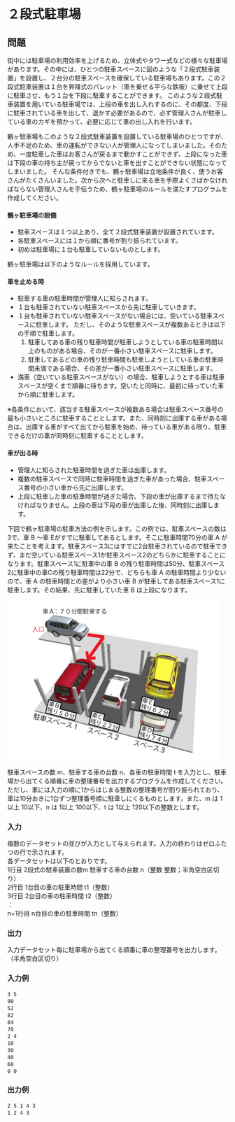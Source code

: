 # ２段式駐車場

## 問題

街中には駐車場の利用効率を上げるため、立体式やタワー式などの様々な駐車場があります。その中には、ひとつの駐車スペースに図のような「２段式駐車装置」を設置し、２台分の駐車スペースを確保している駐車場もあります。この２段式駐車装置は１台を昇降式のパレット（車を乗せる平らな鉄板）に乗せて上段に駐車させ、もう１台を下段に駐車することができます。
このような２段式駐車装置を用いている駐車場では、上段の車を出し入れするのに、その都度、下段に駐車されている車を出して、退かす必要があるので、必ず管理人さんが駐車している車のカギを預かって、必要に応じて車の出し入れを行います。

鶴ヶ駐車場もこのような２段式駐車装置を設置している駐車場のひとつですが、人手不足のため、車の運転ができない人が管理人になってしまいました。そのため、一度駐車した車はお客さんが戻るまで動かすことができず、上段になった車は下段の車の持ち主が戻ってからでないと車を出すことができない状態になってしまいました。
そんな条件付きでも、鶴ヶ駐車場は立地条件が良く、使うお客さんがたくさんいました。次から次へと駐車しに来る車を手際よくさばかなければならない管理人さんを手伝うため、鶴ヶ駐車場のルールを満たすプログラムを作成してください。 

#### 鶴ヶ駐車場の設備

- 駐車スペースは１つ以上あり、全て２段式駐車装置が設置されています。
- 各駐車スペースには１から順に番号が割り振られています。
- 初めは駐車場に１台も駐車していないものとします。 

鶴ヶ駐車場は以下のようなルールを採用しています。

#### 車を止める時

- 駐車する車の駐車時間が管理人に知らされます。
- １台も駐車されていない駐車スペースから先に駐車していきます。
- １台も駐車されていない駐車スペースがない場合には、空いている駐車スペースに駐車します。
    ただし、そのような駐車スペースが複数あるときは以下の手順で駐車します。
    1. 駐車してある車の残り駐車時間が駐車しようとしている車の駐車時間以上のものがある場合、そのが一番小さい駐車スペースに駐車します。
    2. 駐車してあるどの車の残り駐車時間も駐車しようとしている車の駐車時間未満である場合、その差が一番小さい駐車スペースに駐車します。
- 満車（空いている駐車スペースがない）の場合、駐車しようとする車は駐車スペースが空くまで順番に待ちます。空いたと同時に、最初に待っていた車から順に駐車します。

※各条件において、該当する駐車スペースが複数ある場合は駐車スペース番号の最も小さいところに駐車することとします。また、同時刻に出庫する車がある場合は、出庫する車がすべて出てから駐車を始め、待っている車がある限り、駐車できるだけの車が同時刻に駐車することとします。 

#### 車が出る時

- 管理人に知らされた駐車時間を過ぎた車は出庫します。
- 複数の駐車スペースで同時に駐車時間を過ぎた車があった場合、駐車スペース番号の小さい車から先に出庫します。
- 上段に駐車した車の駐車時間が過ぎた場合、下段の車が出庫するまで待たなければなりません。上段の車は下段の車が出庫した後、同時刻に出庫します。 

下図で鶴ヶ駐車場の駐車方法の例を示します。この例では、駐車スペースの数は3で、車 B ～車 Eがすでに駐車してあるとします。そこに駐車時間70分の車 A が来たことを考えます。駐車スペース3にはすでに2台駐車されているので駐車できず、まだ空いている駐車スペース1か駐車スペース2のどちらかに駐車することになります。駐車スペース1に駐車中の車 B の残り駐車時間は50分、駐車スペース2に駐車中の車Cの残り駐車時間は22分で、どちらも車 A の駐車時間より少ないので、車 A の駐車時間との差がより小さい車 B が駐車してある駐車スペース1に駐車します。その結果、先に駐車していた車 B は上段になります。 

![](images/08-60.png)

駐車スペースの数 m、駐車する車の台数 n、各車の駐車時間 t を入力とし、駐車場から出てくる順番に車の整理番号を出力するプログラムを作成してください。ただし、車には入力の順に1からはじまる整数の整理番号が割り振られており、車は10分おきに1台ずつ整理番号順に駐車しにくるものとします。また、m は 1以上 10以下、n は 1以上 100以下、t は 1以上 120以下の整数とします。 

### 入力

複数のデータセットの並びが入力として与えられます。入力の終わりはゼロふたつの行で示されます。  
各データセットは以下のとおりです。  
1行目 2段式の駐車装置の数m 駐車する車の台数 n（整数 整数；半角空白区切り）  
2行目 1台目の車の駐車時間 t1（整数）  
3行目 2台目の車の駐車時間 t2（整数）  
：  
n+1行目 n台目の車の駐車時間 tn（整数）  

### 出力

入力データセット毎に駐車場から出てくる順番に車の整理番号を出力します。（半角空白区切り）

### 入力例

```
3 5
90
52
82
84
70
2 4
10
30
40
60
0 0 
```

### 出力例

```
2 5 1 4 3
1 2 4 3 
```